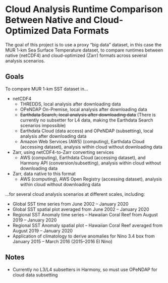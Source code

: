 # Cloud Analysis Runtime Comparison Between Native and Cloud-Optimized Data Formats

The goal of this project is to use a proxy “big data” dataset, in this case the MUR 1-km Sea Surface Temperature dataset, to compare runtimes between native (netCDF4) and cloud-optimized (Zarr) formats across several analysis scenarios.

## Goals
To compare MUR 1-km SST dataset in... 
- netCDF4
  - THREDDS, local analysis after downloading data
  - OPeNDAP On-Premise, local analysis after downloading data
  - ~~Earthdata Search, local analysis after downloading data~~ (There is currently no subsetter for L4 data, making the Earthdata Search scenarios impossible)
  - Earthdata Cloud (data access) and OPeNDAP (subsetting), local analysis after downloading data
  - Amazon Web Services (AWS) (computing), Earthdata Cloud (accessing dataset), analysis within cloud without downloading data
- Zarr, using netCDF4-to-Zarr converting services 
  - AWS (computing), Earthdata Cloud (accessing dataset), and Harmony API (conversion/subsetting), analysis within cloud without downloading data
- Zarr, data native to this format
  -  AWS (computing), AWS Open Registry (accessing dataset), analysis within cloud without downloading data

...for several cloud analysis scenarios at different scales, including:
- Global SST time series from June 2002 – January 2020
- Global SST spatial plot averaged from June 2002 – January 2020
- Regional SST Anomaly time series – Hawaiian Coral Reef from August 2019 –
January 2020
- Regional SST Anomaly spatial plot – Hawaiian Coral Reef averaged from August
2019 – January 2020
- Application of climatology to derive anomalies for Nino 3.4 box from January 2015 –
March 2016 (2015–2016 El Nino)

## Notes
- Currently no L3/L4 subsetters in Harmony, so must use OPeNDAP for cloud data subsetting
